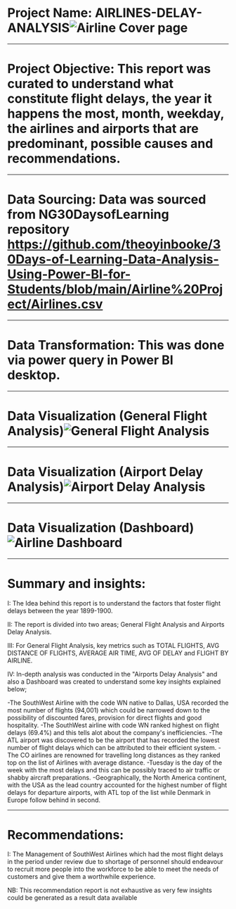 # Project Name: AIRLINES-DELAY-ANALYSIS![Airline Cover page](https://user-images.githubusercontent.com/107516898/178138538-f13c72b1-8f37-41e7-b4be-82b53eb2526f.jpg)



----
# Project Objective: This report was curated to understand what constitute flight delays, the year it happens the most, month, weekday, the airlines and airports that are predominant, possible causes and recommendations.



----
# Data Sourcing: Data was sourced from NG30DaysofLearning repository https://github.com/theoyinbooke/30Days-of-Learning-Data-Analysis-Using-Power-BI-for-Students/blob/main/Airline%20Project/Airlines.csv



----
# Data Transformation: This was done via power query in Power BI desktop.



----
# Data Visualization (General Flight Analysis)![General Flight Analysis](https://user-images.githubusercontent.com/107516898/179373207-f3d9af12-a276-4e48-9eed-b5a013dd0f18.png)







----
# Data Visualization (Airport Delay Analysis)![Airport Delay Analysis](https://user-images.githubusercontent.com/107516898/179373397-feacb6fa-5882-4037-95f4-f02f23c2fa22.png)






----
# Data Visualization (Dashboard)![Airline Dashboard](https://user-images.githubusercontent.com/107516898/178138459-4fef6007-55a0-4080-b6ac-9cba65479afc.jpg)





----
# Summary and insights:
I: The Idea behind this report is to understand the factors that foster flight delays between the year 1899-1900.

II: The report is divided into two areas; General Flight Analysis and Airports Delay Analysis.

III: For General Flight Analysis, key metrics such as TOTAL FLIGHTS, AVG DISTANCE OF FLIGHTS, AVERAGE AIR TIME, AVG OF DELAY and FLIGHT BY AIRLINE.

IV: In-depth analysis was conducted in the "Airports Delay Analysis" and also a Dashboard was created to understand some key insights explained below;

-The SouthWest Airline with the code WN native to Dallas, USA recorded the most number of flights (94,001) which could be narrowed down to the possibility of discounted fares, provision for direct flights and good hospitality. 
-The SouthWest airline with code WN ranked highest on flight delays (69.4%) and this tells alot about the company's inefficiencies. 
-The ATL airport was discovered to be the airport that has recorded the lowest number of flight delays which can be attributed to their efficient system. 
-The CO airlines are renowned for travelling long distances as they ranked top on the list of Airlines with average distance.
-Tuesday is the day of the week with the most delays and this can be possibly traced to air traffic or shabby aircraft preparations.
-Geographically, the North America continent, with the USA as the lead country accounted for the highest number of flight delays for departure airports, with ATL top of the list while Denmark in Europe follow behind in second. 




----
# Recommendations: 
I: The Management of SouthWest Airlines which had the most flight delays in the period under review due to shortage of personnel should endeavour to recruit more people into the workforce to be able to meet the needs of customers and give them a worthwhile experience. 


NB: This recommendation report is not exhaustive as very few insights could be generated as a result data available
